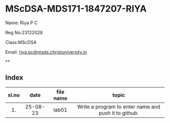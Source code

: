 # MScDSA-MDS171-1847207-RIYA

Name: Riya P C

Reg No:23122028

Class:MScDSA

Email: riya.pc@msds.christuniversity.in


**
## Index
|sl.no|date|file name|topic|
|:----:|:----:|:---:|:----:|
|1.|25-08-23|lab01|Write a program to enter name and push it to github.|
